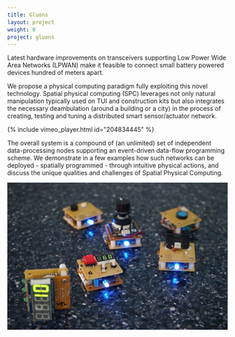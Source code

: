 ```yaml
---
title: Gluons
layout: project
weight: 0
project: gluons
---
```


Latest hardware improvements on transceivers supporting Low Power Wide Area Networks (LPWAN) make it feasible to connect small battery powered devices hundred of meters apart.

We propose a physical computing paradigm fully exploiting this novel technology. Spatial physical computing (SPC) leverages not only natural manipulation typically used on TUI and construction kits but also integrates the necessary deambulation (around a building or a city) in the process of creating, testing and tuning a distributed smart sensor/actuator network.

{% include vimeo_player.html id="204834445" %}

The overall system is a compound of (an unlimited) set of independent data-processing nodes supporting an event-driven data-flow programming scheme. We demonstrate in a few examples how such networks can be deployed - spatially programmed - through intuitive physical actions, and discuss the unique qualities and challenges of Spatial Physical Computing.

<img src = "img/thumb.jpg" alt="image of all gluon prototypes"/>
